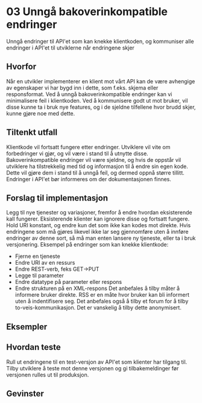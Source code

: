# 03 Unngå bakoverinkompatible endringer

Unngå endringer til API'et som kan knekke klientkoden, og kommuniser alle endringer i API'et til utviklerne når endringene skjer
## Hvorfor
Når en utvikler implementerer en klient mot vårt API kan de være avhengige av egenskaper vi har bygd inn i dette, som f.eks. skjema eller responsformat. Ved å unngå bakoverinkompatible endringer kan vi minimalisere feil i klientkoden.
Ved å kommunisere godt ut mot bruker, vil disse kunne ta i bruk nye features, og i de sjeldne tilfellene hvor brudd skjer, kunne gjøre noe med dette.
## Tiltenkt utfall
Klientkode vil fortsatt fungere etter endringer. Utviklere vil vite om forbedringer vi gjør, og vil være i stand til å utnytte disse. Bakoverinkompatible endringer vil være sjeldne, og hvis de oppstår vil utviklere ha tilstrekkelig med tid og informasjon til å endre sin egen kode. Dette vil gjøre dem i stand til å unngå feil, og dermed oppnå større tillitt. Endringer i API'et bør informeres om der dokumentasjonen finnes.
## Forslag til implementasjon
Legg til nye tjenester og variasjoner, fremfor å endre hvordan eksisterende kall fungerer. Eksisterende klienter kan ignorere disse og fortsatt fungere.
Hold URI konstant, og endre kun det som ikke kan kodes mot direkte.
Hvis endringene som må gjøres likevel ikke lar seg gjennomføre uten å innføre endringer av denne sort, så må man enten lansere ny tjeneste, eller ta i bruk versjonering.
Eksempel på endringer som kan knekke klientkode:
* Fjerne en tjeneste
* Endre URI av en ressurs
* Endre REST-verb, feks GET->PUT
* Legge til parameter
* Endre datatype på parameter eller respons
* Endre strukturen på en XML-respons
Det anbefales å tilby måter å informere bruker direkte. RSS er en måte hvor bruker kan bli informert uten å indentifisere seg. Det anbefales også å tilby et forum for å tilby to-veis-kommunikasjon. Det er vanskelig å tilby dette anonymisert.
## Eksempler
## Hvordan teste
Rull ut endringene til en test-versjon av API'et som klienter har tilgang til. Tilby utviklere å teste mot denne versjonen og gi tilbakemeldinger før versjonen rulles ut til produksjon.
## Gevinster
